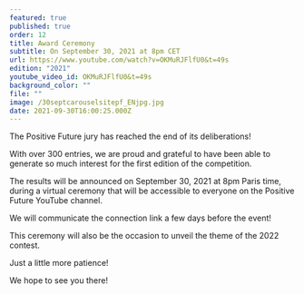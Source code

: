 ```yaml
---
featured: true
published: true
order: 12
title: Award Ceremony
subtitle: On September 30, 2021 at 8pm CET
url: https://www.youtube.com/watch?v=OKMuRJFlfU0&t=49s
edition: "2021"
youtube_video_id: OKMuRJFlfU0&t=49s
background_color: ""
file: ""
image: /30septcarouselsitepf_ENjpg.jpg
date: 2021-09-30T16:00:25.000Z
---
```


The Positive Future jury has reached the end of its deliberations!

With over 300 entries, we are proud and grateful to have been able to generate so much interest for the first edition of the competition.

The results will be announced on September 30, 2021 at 8pm Paris time, during a virtual ceremony that will be accessible to everyone on the Positive Future YouTube channel.

We will communicate the connection link a few days before the event!

This ceremony will also be the occasion to unveil the theme of the 2022 contest.

Just a little more patience!

We hope to see you there!
